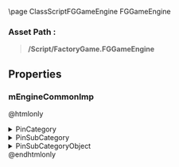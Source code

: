 \page ClassScriptFGGameEngine FGGameEngine
### Asset Path :
<b><blockquote>/Script/FactoryGame.FGGameEngine</blockquote></b>
## Properties

### mEngineCommonImp
@htmlonly
<details>
 <summary>PinCategory</summary>
<blockquote>struct</blockquote>
</details>
<details>
 <summary>PinSubCategory</summary>
<blockquote>struct</blockquote>
</details>
<details>
 <summary>PinSubCategoryObject</summary>
<b><a href="_class_script_f_g_engine_common.html"><blockquote>FGEngineCommon</blockquote></a></b>
</details>
@endhtmlonly

